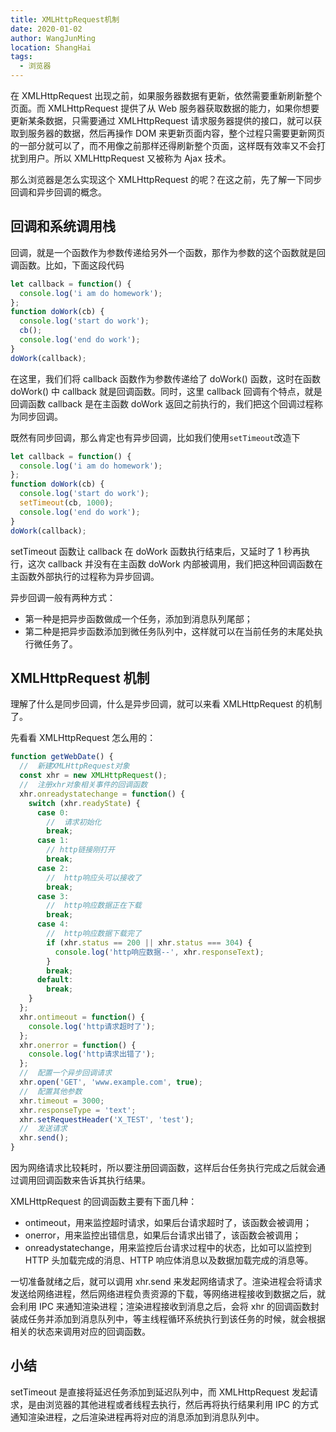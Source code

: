 ```yaml
---
title: XMLHttpRequest机制
date: 2020-01-02
author: WangJunMing
location: ShangHai
tags:
  - 浏览器
---
```


在 XMLHttpRequest 出现之前，如果服务器数据有更新，依然需要重新刷新整个页面。而 XMLHttpRequest 提供了从 Web 服务器获取数据的能力，如果你想要更新某条数据，只需要通过 XMLHttpRequest 请求服务器提供的接口，就可以获取到服务器的数据，然后再操作 DOM 来更新页面内容，整个过程只需要更新网页的一部分就可以了，而不用像之前那样还得刷新整个页面，这样既有效率又不会打扰到用户。所以 XMLHttpRequest 又被称为 Ajax 技术。

那么浏览器是怎么实现这个 XMLHttpRequest 的呢？在这之前，先了解一下同步回调和异步回调的概念。

## 回调和系统调用栈

回调，就是一个函数作为参数传递给另外一个函数，那作为参数的这个函数就是回调函数。比如，下面这段代码

```js
let callback = function() {
  console.log('i am do homework');
};
function doWork(cb) {
  console.log('start do work');
  cb();
  console.log('end do work');
}
doWork(callback);
```

在这里，我们们将 callback 函数作为参数传递给了 doWork() 函数，这时在函数 doWork() 中 callback 就是回调函数。同时，这里 callback 回调有个特点，就是回调函数 callback 是在主函数 doWork 返回之前执行的，我们把这个回调过程称为同步回调。

既然有同步回调，那么肯定也有异步回调，比如我们使用`setTimeout`改造下

```js
let callback = function() {
  console.log('i am do homework');
};
function doWork(cb) {
  console.log('start do work');
  setTimeout(cb, 1000);
  console.log('end do work');
}
doWork(callback);
```

setTimeout 函数让 callback 在 doWork 函数执行结束后，又延时了 1 秒再执行，这次 callback 并没有在主函数 doWork 内部被调用，我们把这种回调函数在主函数外部执行的过程称为异步回调。

异步回调一般有两种方式：

- 第一种是把异步函数做成一个任务，添加到消息队列尾部；
- 第二种是把异步函数添加到微任务队列中，这样就可以在当前任务的末尾处执行微任务了。

## XMLHttpRequest 机制

理解了什么是同步回调，什么是异步回调，就可以来看 XMLHttpRequest 的机制了。

先看看 XMLHttpRequest 怎么用的：

```js
function getWebDate() {
  //  新建XMLHttpRequest对象
  const xhr = new XMLHttpRequest();
  //  注册xhr对象相关事件的回调函数
  xhr.onreadystatechange = function() {
    switch (xhr.readyState) {
      case 0:
        //  请求初始化
        break;
      case 1:
        // http链接刚打开
        break;
      case 2:
        //  http响应头可以接收了
        break;
      case 3:
        //  http响应数据正在下载
        break;
      case 4:
        //  http响应数据下载完了
        if (xhr.status == 200 || xhr.status === 304) {
          console.log('http响应数据--', xhr.responseText);
        }
        break;
      default:
        break;
    }
  };
  xhr.ontimeout = function() {
    console.log('http请求超时了');
  };
  xhr.onerror = function() {
    console.log('http请求出错了');
  };
  //  配置一个异步回调请求
  xhr.open('GET', 'www.example.com', true);
  //  配置其他参数
  xhr.timeout = 3000;
  xhr.responseType = 'text';
  xhr.setRequestHeader('X_TEST', 'test');
  //  发送请求
  xhr.send();
}
```

因为网络请求比较耗时，所以要注册回调函数，这样后台任务执行完成之后就会通过调用回调函数来告诉其执行结果。

XMLHttpRequest 的回调函数主要有下面几种：

- ontimeout，用来监控超时请求，如果后台请求超时了，该函数会被调用；
- onerror，用来监控出错信息，如果后台请求出错了，该函数会被调用；
- onreadystatechange，用来监控后台请求过程中的状态，比如可以监控到 HTTP 头加载完成的消息、HTTP 响应体消息以及数据加载完成的消息等。

一切准备就绪之后，就可以调用 xhr.send 来发起网络请求了。渲染进程会将请求发送给网络进程，然后网络进程负责资源的下载，等网络进程接收到数据之后，就会利用 IPC 来通知渲染进程；渲染进程接收到消息之后，会将 xhr 的回调函数封装成任务并添加到消息队列中，等主线程循环系统执行到该任务的时候，就会根据相关的状态来调用对应的回调函数。

## 小结

setTimeout 是直接将延迟任务添加到延迟队列中，而 XMLHttpRequest 发起请求，是由浏览器的其他进程或者线程去执行，然后再将执行结果利用 IPC 的方式通知渲染进程，之后渲染进程再将对应的消息添加到消息队列中。
